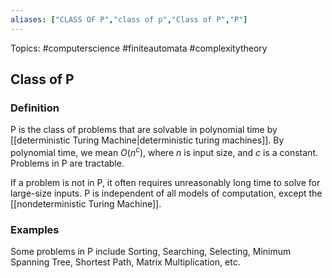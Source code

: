 ```yaml
---
aliases: ["CLASS OF P","class of p","Class of P","P"] 
---
```

Topics: #computerscience #finiteautomata #complexitytheory 

## Class of P

### Definition
P is the class of problems that are solvable in polynomial time by [[deterministic Turing Machine|deterministic turing machines]]. By polynomial time, we mean $O(n^c)$, where $n$ is input size, and $c$ is a constant. Problems in P are tractable. 

If a problem is not in P, it often requires unreasonably long time to solve for large-size inputs. P is independent of all models of computation, except the [[nondeterministic Turing Machine]].

### Examples
Some problems in P include Sorting, Searching, Selecting, Minimum Spanning Tree, Shortest Path, Matrix Multiplication, etc.